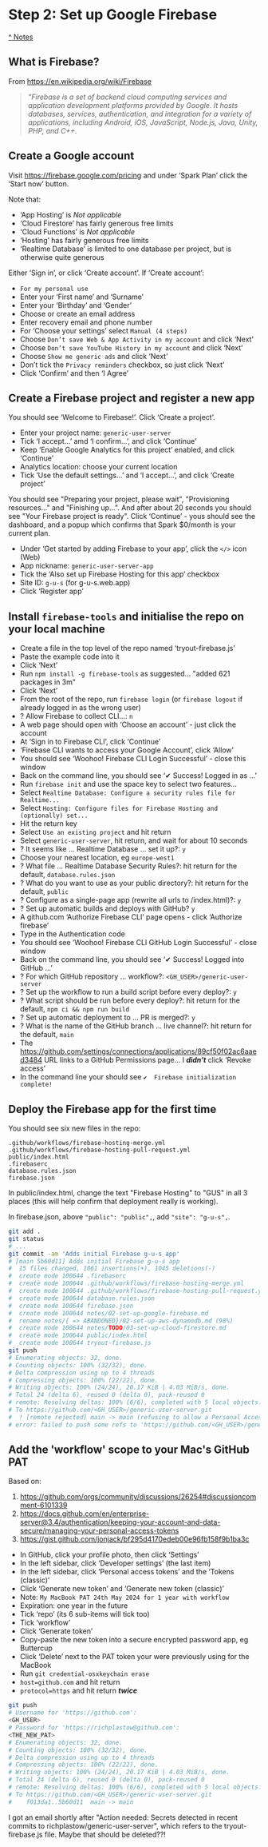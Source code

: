 # Step 2: Set up Google Firebase

[^ Notes](./00-notes.md)

## What is Firebase?

From <https://en.wikipedia.org/wiki/Firebase>

> _"Firebase is a set of backend cloud computing services and application_
> _development platforms provided by Google. It hosts databases, services,_
> _authentication, and integration for a variety of applications, including_
> _Android, iOS, JavaScript, Node.js, Java, Unity, PHP, and C++._

## Create a Google account

Visit <https://firebase.google.com/pricing> and under ‘Spark Plan’ click the
‘Start now’ button.

Note that:
- ‘App Hosting’ is _Not applicable_
- ‘Cloud Firestore’ has fairly generous free limits
- ‘Cloud Functions’ is _Not applicable_
- ‘Hosting’ has fairly generous free limits
- ‘Realtime Database’ is limited to one database per project, but is otherwise
  quite generous

Either ‘Sign in’, or click ‘Create account’. If ‘Create account’:

- `For my personal use`
- Enter your ‘First name’ and ‘Surname’
- Enter your ‘Birthday’ and ‘Gender’
- Choose or create an email address
- Enter recovery email and phone number
- For ‘Choose your settings’ select `Manual (4 steps)`
- Choose `Don’t save Web & App Activity in my account` and click ‘Next’
- Choose `Don’t save YouTube History in my account` and click ‘Next’
- Choose `Show me generic ads` and click ‘Next’
- Don’t tick the `Privacy reminders` checkbox, so just click ‘Next’
- Click ‘Confirm’ and then ‘I Agree’

## Create a Firebase project and register a new app

You should see ‘Welcome to Firebase!’. Click ‘Create a project’.

- Enter your project name: `generic-user-server`
- Tick ‘I accept...’ amd ‘I confirm...’, and click ‘Continue’
- Keep ‘Enable Google Analytics for this project’ enabled, and click ‘Continue’
- Analytics location: choose your current location
- Tick ‘Use the default settings...’ and ‘I accept...’, and click ‘Create project’

You should see "Preparing your project, please wait", "Provisioning resources…"
and "Finishing up…". And after about 20 seconds you should see "Your Firebase
project is ready". Click ‘Continue’ - yous should see the dashboard, and a popup
which confirms that Spark $0/month is your current plan.

- Under ‘Get started by adding Firebase to your app’, click the `</>` icon (Web)
- App nickname: `generic-user-server-app`
- Tick the ‘Also set up Firebase Hosting for this app’ checkbox
- Site ID: `g-u-s` (for g-u-s.web.app)
- Click ‘Register app’

## Install `firebase-tools` and initialise the repo on your local machine

- Create a file in the top level of the repo named ‘tryout-firebase.js’
- Paste the example code into it
- Click ‘Next’
- Run `npm install -g firebase-tools` as suggested... "added 621 packages in 3m"
- Click ‘Next’
- From the root of the repo, run `firebase login` (or `firebase logout` if
  already logged in as the wrong user)
- ? Allow Firebase to collect CLI...: `n`
- A web page should open with ‘Choose an account’ - just click the account
- At ‘Sign in to Firebase CLI’, click ‘Continue’
- ‘Firebase CLI wants to access your Google Account’, click ‘Allow’
- You should see ‘Woohoo! Firebase CLI Login Successful’ - close this window
- Back on the command line, you should see ‘✔  Success! Logged in as ...’
- Run `firebase init` and use the space key to select two features...
- Select `Realtime Database: Configure a security rules file for Realtime...`
- Select `Hosting: Configure files for Firebase Hosting and (optionally) set...`
- Hit the return key
- Select `Use an existing project` and hit return 
- Select `generic-user-server`, hit return, and wait for about 10 seconds
- ? It seems like ... Realtime Database ... set it up?: `y`
- Choose your nearest location, eg `europe-west1`
- ? What file ... Realtime Database Security Rules?: hit return for the default, 
  `database.rules.json`
- ? What do you want to use as your public directory?: hit return for the
  default, `public`
- ? Configure as a single-page app (rewrite all urls to /index.html)?: `y`
- ? Set up automatic builds and deploys with GitHub? `y`
- A github.com ‘Authorize Firebase CLI’ page opens - click ‘Authorize firebase’
- Type in the Authentication code
- You should see ‘Woohoo! Firebase CLI GitHub Login Successful’ - close window
- Back on the command line, you should see ‘✔  Success! Logged into GitHub ...’
- ? For which GitHub repository ... workflow?: `<GH_USER>/generic-user-server`
- ? Set up the workflow to run a build script before every deploy?: `y`
- ? What script should be run before every deploy?: hit return for the
  default, `npm ci && npm run build`
- ? Set up automatic deployment to ... PR is merged?: `y`
- ? What is the name of the GitHub branch ... live channel?: hit return for the
  default, `main`
- The <https://github.com/settings/connections/applications/89cf50f02ac6aaed3484>
  URL links to a GitHub Permissions page... I __*didn't*__ click ‘Revoke access’
- In the command line your should see `✔  Firebase initialization complete!`

## Deploy the Firebase app for the first time

You should see six new files in the repo:

```
.github/workflows/firebase-hosting-merge.yml
.github/workflows/firebase-hosting-pull-request.yml
public/index.html
.firebaserc
database.rules.json
firebase.json
```

In public/index.html, change the text "Firebase Hosting" to "GUS" in all 3
places (this will help confirm that deployment really is working).

In firebase.json, above `"public": "public",`, add `"site": "g-u-s",`.

```bash
git add .
git status
# ...
git commit -am 'Adds initial Firebase g-u-s app'
# [main 5b60d11] Adds initial Firebase g-u-s app
#  15 files changed, 1061 insertions(+), 1045 deletions(-)
#  create mode 100644 .firebaserc
#  create mode 100644 .github/workflows/firebase-hosting-merge.yml
#  create mode 100644 .github/workflows/firebase-hosting-pull-request.yml
#  create mode 100644 database.rules.json
#  create mode 100644 firebase.json
#  create mode 100644 notes/02-set-up-google-firebase.md
#  rename notes/{ => ABANDONED}/02-set-up-aws-dynamodb.md (98%)
#  create mode 100644 notes/TODO/03-set-up-cloud-firestore.md
#  create mode 100644 public/index.html
#  create mode 100644 tryout-firebase.js
git push
# Enumerating objects: 32, done.
# Counting objects: 100% (32/32), done.
# Delta compression using up to 4 threads
# Compressing objects: 100% (22/22), done.
# Writing objects: 100% (24/24), 20.17 KiB | 4.03 MiB/s, done.
# Total 24 (delta 6), reused 0 (delta 0), pack-reused 0
# remote: Resolving deltas: 100% (6/6), completed with 5 local objects.
# To https://github.com/<GH_USER>/generic-user-server.git
#  ! [remote rejected] main -> main (refusing to allow a Personal Access Token to create or update workflow `.github/workflows/firebase-hosting-merge.yml` without `workflow` scope)
# error: failed to push some refs to 'https://github.com/<GH_USER>/generic-user-server.git'
```

## Add the 'workflow' scope to your Mac's GitHub PAT

Based on:
1. <https://github.com/orgs/community/discussions/26254#discussioncomment-6101339>
2. <https://docs.github.com/en/enterprise-server@3.4/authentication/keeping-your-account-and-data-secure/managing-your-personal-access-tokens>
3. <https://gist.github.com/jonjack/bf295d4170edeb00e96fb158f9b1ba3c>

- In GitHub, click your profile photo, then click ‘Settings’
- In the left sidebar, click ‘Developer settings’ (the last item)
- In the left sidebar, click ‘Personal access tokens’ and the ‘Tokens (classic)’
- Click ‘Generate new token’ and ‘Generate new token (classic)’
- Note: `My MacBook PAT 24th May 2024 for 1 year with workflow`
- Expiration: one year in the future
- Tick ‘repo’ (its 6 sub-items will tick too)
- Tick ‘workflow’
- Click ‘Generate token’
- Copy-paste the new token into a secure encrypted password app, eg Buttercup
- Click ‘Delete’ next to the PAT token your were previously using for the MacBook
- Run `git credential-osxkeychain erase`
- `host=github.com` and hit return
- `protocol=https` and hit return __*twice*__

```bash
git push
# Username for 'https://github.com':
<GH_USER>
# Password for 'https://richplastow@github.com':
<THE_NEW_PAT>
# Enumerating objects: 32, done.
# Counting objects: 100% (32/32), done.
# Delta compression using up to 4 threads
# Compressing objects: 100% (22/22), done.
# Writing objects: 100% (24/24), 20.17 KiB | 4.03 MiB/s, done.
# Total 24 (delta 6), reused 0 (delta 0), pack-reused 0
# remote: Resolving deltas: 100% (6/6), completed with 5 local objects.
# To https://github.com/<GH_USER>/generic-user-server.git
#    f013da1..5b60d11  main -> main
```

I got an email shortly after "Action needed: Secrets detected in recent commits
to richplastow/generic-user-server", which refers to the tryout-firebase.js file.
Maybe that should be deleted??!

